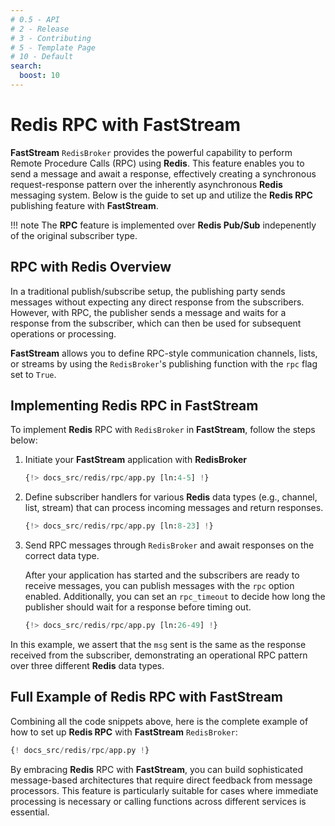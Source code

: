 ```yaml
---
# 0.5 - API
# 2 - Release
# 3 - Contributing
# 5 - Template Page
# 10 - Default
search:
  boost: 10
---
```


# Redis RPC with FastStream

**FastStream** `RedisBroker` provides the powerful capability to perform Remote Procedure Calls (RPC) using **Redis**. This feature enables you to send a message and await a response, effectively creating a synchronous request-response pattern over the inherently asynchronous **Redis** messaging system. Below is the guide to set up and utilize the **Redis RPC** publishing feature with **FastStream**.

!!! note
    The **RPC** feature is implemented over **Redis Pub/Sub** indepenently of the original subscriber type.

## RPC with Redis Overview

In a traditional publish/subscribe setup, the publishing party sends messages without expecting any direct response from the subscribers. However, with RPC, the publisher sends a message and waits for a response from the subscriber, which can then be used for subsequent operations or processing.

**FastStream** allows you to define RPC-style communication channels, lists, or streams by using the `RedisBroker`'s publishing function with the `rpc` flag set to `True`.

## Implementing Redis RPC in FastStream

To implement **Redis** RPC with `RedisBroker` in **FastStream**, follow the steps below:

1. Initiate your **FastStream** application with **RedisBroker**

    ```python linenums="1"
    {!> docs_src/redis/rpc/app.py [ln:4-5] !}
    ```

2. Define subscriber handlers for various **Redis** data types (e.g., channel, list, stream) that can process incoming messages and return responses.

    ```python linenums="1"
    {!> docs_src/redis/rpc/app.py [ln:8-23] !}
    ```

3. Send RPC messages through `RedisBroker` and await responses on the correct data type.

    After your application has started and the subscribers are ready to receive messages, you can publish messages with the `rpc` option enabled. Additionally, you can set an `rpc_timeout` to decide how long the publisher should wait for a response before timing out.

    ```python linenums="1"
    {!> docs_src/redis/rpc/app.py [ln:26-49] !}
    ```

In this example, we assert that the `msg` sent is the same as the response received from the subscriber, demonstrating an operational RPC pattern over three different **Redis** data types.

## Full Example of Redis RPC with FastStream

Combining all the code snippets above, here is the complete example of how to set up **Redis RPC** with **FastStream** `RedisBroker`:

```python linenums="1"
{! docs_src/redis/rpc/app.py !}
```

By embracing **Redis** RPC with **FastStream**, you can build sophisticated message-based architectures that require direct feedback from message processors. This feature is particularly suitable for cases where immediate processing is necessary or calling functions across different services is essential.
